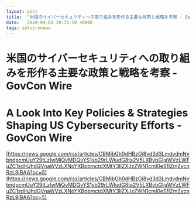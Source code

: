 ```yaml
---
layout: post
title:  "米国のサイバーセキュリティへの取り組みを形作る主要な政策と戦略を考察 - GovCon Wire"
date:   2024-04-01 19:35:19 +0900
tags: setuirynews 
---
```


# 米国のサイバーセキュリティへの取り組みを形作る主要な政策と戦略を考察 - GovCon Wire



# A Look Into Key Policies & Strategies Shaping US Cybersecurity Efforts - GovCon Wire

[https://news.google.com/rss/articles/CBMibGh0dHBzOi8vd3d3LmdvdmNvbndpcmUuY29tLzIwMjQvMDQvYS1sb29rLWludG8ta2V5LXBvbGljaWVzLWFuZC1zdHJhdGVnaWVzLXNoYXBpbmctdXMtY3liZXJzZWN1cml0eS1lZmZvcnRzL9IBAA?oc=5](https://news.google.com/rss/articles/CBMibGh0dHBzOi8vd3d3LmdvdmNvbndpcmUuY29tLzIwMjQvMDQvYS1sb29rLWludG8ta2V5LXBvbGljaWVzLWFuZC1zdHJhdGVnaWVzLXNoYXBpbmctdXMtY3liZXJzZWN1cml0eS1lZmZvcnRzL9IBAA?oc=5)

